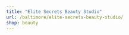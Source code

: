 ```yaml
---
title: "Elite Secrets Beauty Studio"
url: /baltimore/elite-secrets-beauty-studio/
shop: beauty
---
```

